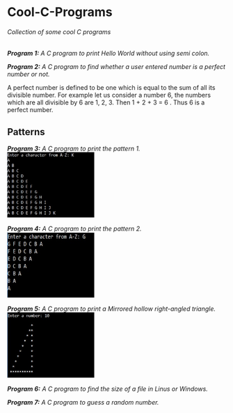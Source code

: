 # Cool-C-Programs

###### Collection of some cool C programs 


***Program 1:***
*A C program to print Hello World without using semi colon.*

***Program 2:***
*A C program to find whether a user entered number is a perfect number or not.*

A perfect number is defined to be one which is equal to the sum of all its divisible number. For example let us consider a number 6, the numbers which are all divisible by 6 are 1, 2, 3. Then 1 + 2 + 3 = 6 . Thus 6 is a perfect number.

## Patterns

***Program 3:***
*A C program to print the pattern 1.* <img src='Screenshots/Pattern%201.jpg' width="200" height="150"> 

***Program 4:***
*A C program to print the pattern 2.* <img src='Screenshots/Pattern%202.jpg' width="200" height="150">

***Program 5:***
*A C program to print a Mirrored hollow right-angled triangle.* <img src='Screenshots/Pattern%203.jpg' width="200" height="150">

***Program 6:***
*A C program to find the size of a file in Linus or Windows.*

***Program 7:***
*A C program to guess a random number.*
